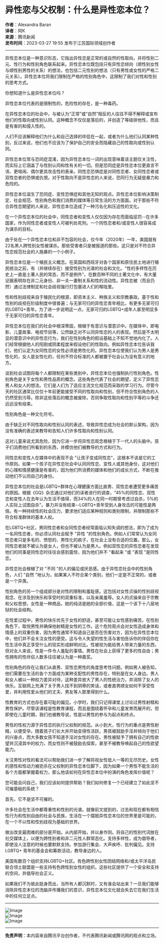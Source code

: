 # 异性恋与父权制：什么是异性恋本位？

**作者**：Alexandra Baran  
**译者**：阿K  
**来源**：腾讯新闻  
**发布时间**：2023-03-27 19:55 发布于江苏国际领域创作者

---

异性恋本位是一种意识形态，它指出异性恋是正常的或自然的性取向，并将性别二元、性行为和性别角色联系起来。异性恋本位既包括只有异性恋倾向（顺性别女性与顺性别男性的关系）的想法，也包括二元性别的想法（只有男性或女性的严格二元关系）。异性恋本位将我们限制在严格的性别角色中，这限制了我们对性和性别的思考方式。

你想知道什么是异性恋本位吗？

异性恋本位代表的是限制性的，危险性的存在，是一种毒药。

在异性恋本位的社会中，与被认为“正常”或“自然”相反的人往往不得不解释或宣布他们的性取向或性别认同。这种概念不仅仅是落后的，并创造了等级排他性，而且是有害的和侵入性的。

人们不应该解释他们为什么和自己选择的伴侣在一起，或者为什么他们认同某种性别，反过来说，他们也不应该为了保护自己的安全而隐藏自己的性取向或性别认同。

异性恋本位常与恐同症混淆，因为异性恋本位一词的出现意味着该主题仅关注性，而实际上它涵盖了与性别认同和性有关的一切。但是恐同症是异性恋本位更直言不讳、更喧闹、偶尔更具攻击性的表亲。同性恋恐惧症是对同性恋者、女同性恋者或双性恋者的恐惧或仇恨。对于性取向不是异性恋的人来说，恐同行为无疑是暴力和危险的。

异性恋本位滋生了恐同症、变性恐惧症和其他无知的观点。异性恋本位影响决策制定、社会规范、性别角色和我们消费的媒体等日常生活的方方面面。对于那些不符合异性恋期望的人来说，异性恋本位造成了一种污名化和压迫性的文化。

在一个异性恋本位的社会中，同性恋者和变性人仅仅因为存在而面临惩罚--在许多国家，作为同性恋者或变性人可被判处死刑。一个同性恋者和/或变性人很容易成为谋杀的目标。

由于处在一个异性恋本位和非不包容的社会，仅今年（2020年）一年，美国就有22名黑人跨性别女性被谋杀。那些受害者只是被报道的那些。这只是对不符合异性恋规范社会的人施暴的一个小例子。

异性恋本位是一个殖民主义概念。在英国和西班牙对各个国家和原住民土地进行殖民统治之前，有（并继续存在）接受性别为光谱的社会和文化。"性的多样性在历史上一直是土著人民的常态，而不是例外"。在数百种不同的土著文化中，有大量证据表明存在非二元身份、非一夫一妻制关系和性的流动性。异性恋被（而且仍然）通过法律制定和社会歧视强行打包塞进人们的喉咙里。

性和性别歧视来自于殖民化的根源，即资本主义、种族主义和宗教暴政。基于性和性别的歧视在阶级制度中很普遍；与无家可归的异性恋青年相比，有更多无家可归的LGBTQ+青年。为了进一步说明这一点，无家可归的LGBTQ+成年人甚至明显多于无家可归的异性恋青年。

异性恋本位在我们的社会中根深蒂固，根植于有意识与潜意识中。在媒体中，即电影、儿童故事、电视节目等，公然缺乏对不认同异性恋的人的表现。然后是不太明显的潜意识中的异性恋行为，我们在性别角色的假设基础上不知不觉地内化了。人们经常根据他人的阳刚或阴柔程度来假设他们的性取向。例如异性恋本位告诉我们，他们认定为女同性恋的女性必须是男性化的。异性恋本位使我们认为男人是男性化的，女人是女性化的，任何不符合标准的人都被置于社会认为没有意义的地方。

谈到社会试图将每个人都限制在某些类别中，异性恋本位也强制执行性别角色。性别角色是关于女性和男性品质的概念。这些角色代表了社会的期望，定义了异性恋男人和女人的想法。它们是人们为了适应主流文化规范而采取的学习行为。尽管今天的社区通常比仅仅十年前更能接受不同的性取向和性别，但不符合性别角色的人仍然受到污辱。除非这些落后的概念被废除，否则争取性取向和性别平等的斗争还远远没有结束。

性别角色是一种文化符号。

由于缺乏对不同性取向和性别认同的表述，导致异性恋成为社会的默认架构，因为没有准确的表述来教导和告知人们许多性取向和性别认同。

这对儿童来说尤其危险，因为它进一步将异性恋观念根植于下一代人的头脑中。孩子们消费他们所看到的东西，并模仿他们被教导的方式和行为。

同性恋和变性人在媒体中的表现不会 "让孩子变成同性恋"，这根本不该是它的工作原则。如果一个孩子在异性恋社会中认同同性恋、变性人或其他身份，这对他们的心理和情感健康是有害的，因为他们所消费的媒体和他们的成长方式，不断在推动他们不认同自己的身份。

异性恋本位的社会是LGBTQ+群体在心理健康方面比直男、双性恋者遭受更多痛苦的原因。根据《GQ》杂志通过对他们的读者进行的调查，"45%的同性恋、双性恋和变性人在去年认为生活不值得，而34%的人在同一时期曾考虑过自杀，5%的人实际上试图自杀"。暴力并没有结束--LGBTQ+青年受到人身攻击的可能性是两倍。有一种持续性的社会压力，要求他们适应某种规则和类别限制，并限制那些不符合标准群体的基本人权。

在LGBTQ+社区，男同性恋者和女同性恋者经常面临认知失调的想法，即为了成为一名同性恋者，你必须认同社会赋予 "异性 "的性别角色。例如人们常常认为女同性恋者只是多毛的、愤怒的、男性化的疯子，在社会上没有合适的位置。那么，女同性恋者就不被认为是女人，但也不被认为是男人。例如双性恋的异性恋者在发现他们的同事是同性恋时往往会感到震惊，因为他们并不 "看起来 "或 "表现 "是同性恋。

异性恋社会根植了对 "不同 "的人的偏见或厌恶感。由于异性恋社会中的性别角色，人们 "自然 "地认为，如果某人不符合某个类别，他们一定是不正常的，或者是一个异类。

性别角色的另一个组成部分是对性的限制和羞耻感。这包括对女性贞操的性别歧视观念、在涉及到快乐和享受时的双重标准，以及亲属羞辱。女人的贞操来自于宗教和父权思想，女性是一种商品，她的纯洁是她的全部价值，这是一个该下十八层地狱的社会结构。

在性爱过程中，男性的快乐优先于女性的舒适，甚至可能让女性感到痛苦。在性别角色下，取悦男性并确保他射精是女性的工作。这个危险观点会对女性造成身体和情感上的双重伤害，因为男性通常不知道自己是否在伤害对方，因为在异性恋本位中，他们并不会关注女性的感受。这与令人失望的性生活与害怕告诉你的伴侣你在性生活中真正享受什么的现实形成鲜明对比。性被视为能给男人带来力量的东西， 但对女人来说，性是一件令人羞耻的事情。男性在社会上获得了更多的性自由；男性拥有的性伴侣人数多往往被认为是一种嘉奖。

性别角色的存在让我们从直男、双性恋男性的角度思考性问题。例如男人被告知，他们需要在生活的各个方面成为某种支配性的男性存在，特别是在女人身边。男人和女人被以一种权力差异对待，这种差异放大了男人的性统治力，并消除了女人的快乐。互联网上充满了关于男人找不到阴蒂的笑话，或者直男顺女如何不享受性爱，并利用性爱从他们的丈夫、男友等人那里得到什么。

性教育的方式也存在着可耻的偏见。小学时，我们只记得课堂上讨论过男性射精和男性保护。尽管该课程是性教育课程，而且是围绕着怀孕和儿童发育而展开的，但即使在儿童时期，我们也被教导说，性是以男性的参与为起点和终点。

男性的性权力源于异性恋的执行父权制的规范。从小到大，性行为的重点是男性射精，以便受孕。随着孩子们长大并开始变得性活跃，男孩被鼓励手淫并倾向于他们的兴奋点，而大多数女孩不知道手淫对女性的存在。男性被赋予了拥有自己的性欲望并沉浸其中的权力，而女性则不被鼓励去探索，甚至不被教导唤起自己的性欲望能力。

关注男性对性的看法可以帮助我们进一步了解将视女性低人一等的无尽历史。女性的感性和性动力被扼杀在父权制的异性恋本位脚下，因为如果一个男性不能生活的各个方面都掌握着权力，那么他该如何在异性恋本位中扮演的角色发挥价值呢？

您可能会问自己，我们应该如何提供帮助？我们如何修复一个已经建立了如此坚不可摧基础的系统？

首先，它不是坚不可摧的。

许多社会在生活中都尊重性和性别的光谱。就像前文提到的，过去和现在都有相信性行为和性别自由的社会与民族，生活在一个摆脱异性恋本位的世界里是可能的，在一个不以性和性别歧视为基础的世界。

做出改变最困难的部分是开始。从内部开始，并以身作则。将自己的性别代词放在社交媒体上，以便为跨性别者和非二元性人群常态化。支持多样性，成为倡导者，即使没人注意的时候也要默默支持。参加游行集会、大声疾呼、批判偏见。支持LGBTQ+ 青年的基金会和筹款活动，教导身边的人。

美国有数百个组织支持LGBTQ+社区。有色跨性别女性团结网络和/或太平洋岛民联合领土联盟是一些支持有色跨性别女性的组织。这些社区提供了一个安全和支持的空间，并倡导社会正义。

如果我们不为彼此挺身而出，当所有人都沉默时，又有谁会站出来？一旦我们能够消除异性恋本位的洗脑并传播我们的意识，异性恋本位文化就会失去它在我们生活中的任何立足点。

---

![Image](http://inews.gtimg.com/newsapp_bt/0/15766113057/641)  
![Image](http://inews.gtimg.com/newsapp_bt/0/15766113062/641)  
![Image](http://inews.gtimg.com/newsapp_bt/0/15766113115/641)  

---

**免责声明**：本内容来自腾讯平台创作者，不代表腾讯新闻或腾讯网的观点和立场。